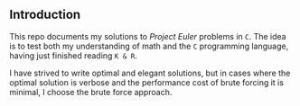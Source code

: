 ## Introduction

This repo documents my solutions to *Project Euler* problems in `C`. The idea is to 
test both my understanding of math and the `C` programming language, having just finished reading `K & R`. 

I have strived to write optimal and elegant solutions, but in cases where the optimal solution is verbose and the performance cost of brute forcing it is minimal, I choose the brute force approach.   

